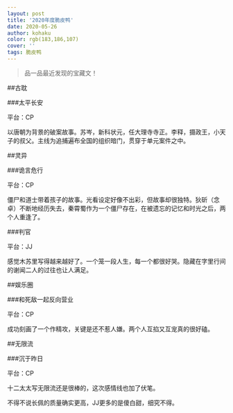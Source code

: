 ```yaml
---
layout: post
title: '2020年度脆皮鸭'
date: 2020-05-26
author: kohaku
color: rgb(183,186,107)
cover: ''
tags: 脆皮鸭
---
```


>品一品最近发现的宝藏文！

##古耽

###太平长安

平台：CP

以唐朝为背景的破案故事。苏岑，新科状元，任大理寺寺正。李释，摄政王，小天子的叔父。主线为追捕遍布全国的组织暗门，贯穿于单元案件之中。

##灵异

###诡言危行

平台：CP

僵尸和道士带着孩子的故事。光看设定好像不出彩，但故事却很独特。狄斫（念卓）不断地经历失去，秦霄蜀作为一个僵尸存在，在被遗忘的记忆和时光之后，两个人重逢了。

###判官

平台：JJ

感觉木苏里写得越来越好了。一个笼一段人生，每一个都很好哭。隐藏在字里行间的谢闻二人的过往也让人满足。

##娱乐圈

###和死敌一起反向营业

平台：CP

成功刻画了一个作精攻，关键是还不惹人嫌。两个人互掐又互宠真的很好磕。

##无限流

###沉于昨日

平台：CP

十二太太写无限流还是很棒的，这次感情线也加了伏笔。


不得不说长佩的质量确实更高，JJ更多的是傻白甜，细究不得。


